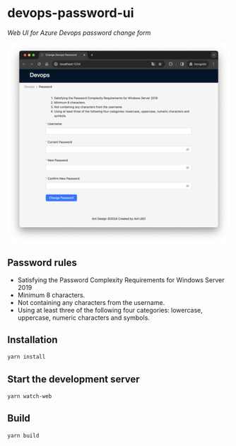 # devops-password-ui

*Web UI for Azure Devops password change form*


![picture 0](images/a9a87bfeaa7ef4042bff950741924e0c626237c848c307ec5b9e68d242e52f58.png)  


## Password rules

- Satisfying the Password Complexity Requirements for Windows Server 2019
- Minimum 8 characters.
- Not containing any characters from the username.
- Using at least three of the following four categories: lowercase, uppercase, numeric characters and symbols.



## Installation

```sh
yarn install
```


## Start the development server

```sh
yarn watch-web
```


## Build

```sh
yarn build
```

